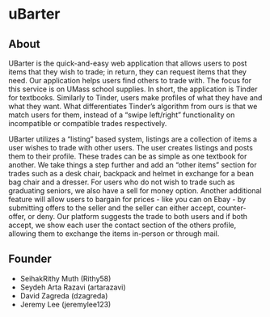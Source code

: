 # uBarter
## About

UBarter is the quick-and-easy web application that allows users to post items that they wish to trade; in return, they can request items that they need. Our application helps users find others to trade with. The focus for this service is on UMass school supplies. In short, the application is Tinder for textbooks. Similarly to Tinder, users make profiles of what they have and what they want. What differentiates Tinder’s algorithm from ours is that we match users for them, instead of a “swipe left/right” functionality on incompatible or compatible trades respectively.

UBarter utilizes a “listing” based system, listings are a collection of items a user wishes to trade with other users. The user creates listings and posts them to their profile. These trades can be as simple as one textbook for another. We take things a step further and add an “other items” section for trades such as a desk chair, backpack and helmet in exchange for a bean bag chair and a dresser. For users who do not wish to trade such as graduating seniors, we also have a sell for money option. Another additional feature will allow users to bargain for prices - like you can on Ebay - by submitting offers to the seller and the seller can either accept, counter-offer, or deny. Our platform suggests the trade to both users and if both accept, we show each user the contact section of the others profile, allowing them to exchange the items in-person or through mail.

## Founder
+ SeihakRithy Muth (Rithy58)
+ Seydeh Arta Razavi (artarazavi)
+ David Zagreda (dzagreda)
+ Jeremy Lee (jeremylee123)
